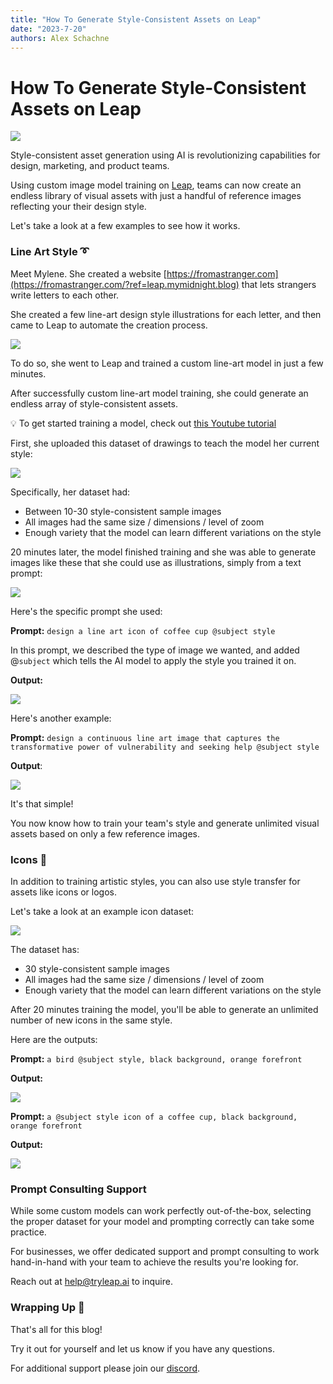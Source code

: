 ```yaml
---
title: "How To Generate Style-Consistent Assets on Leap"
date: "2023-7-20"
authors: Alex Schachne
---
```


# How To Generate Style-Consistent Assets on Leap

![](./images/create-style-consistent-assets-with-ai_1.png)

Style-consistent asset generation using AI is revolutionizing capabilities for design, marketing, and product teams.

Using custom image model training on [Leap](https://tryleap.ai/?ref=leap.mymidnight.blog), teams can now create an endless library of visual assets with just a handful of reference images reflecting your their design style.

Let's take a look at a few examples to see how it works.

### Line Art Style ➰

Meet Mylene. She created a website [https://fromastranger.com](https://fromastranger.com/?ref=leap.mymidnight.blog) that lets strangers write letters to each other.

She created a few line-art design style illustrations for each letter, and then came to Leap to automate the creation process.

![](https://cdn.getmidnight.com/0915da4d5aad32cf7f0377582a72cc6e/2023/07/Screen-Shot-2023-07-20-at-10.43.25-AM.png)

To do so, she went to Leap and trained a custom line-art model in just a few minutes.

After successfully custom line-art model training, she could generate an endless array of style-consistent assets.

💡 To get started training a model, check out [this Youtube tutorial](https://www.youtube.com/watch?v=5SJhto54jZo&ref=leap.mymidnight.blog)

First, she uploaded this dataset of drawings to teach the model her current style:

![](./images/create-style-consistent-assets-with-ai_2.png)

Specifically, her dataset had:

- Between 10-30 style-consistent sample images
- All images had the same size / dimensions / level of zoom
- Enough variety that the model can learn different variations on the style

20 minutes later, the model finished training and she was able to generate images like these that she could use as illustrations, simply from a text prompt:

![](./images/create-style-consistent-assets-with-ai_3.png)

Here's the specific prompt she used:

**Prompt:** `design a line art icon of coffee cup @subject style`

In this prompt, we described the type of image we wanted, and added @`subject` which tells the AI model to apply the style you trained it on.

**Output:**

![](./images/create-style-consistent-assets-with-ai_4.png)

Here's another example:

**Prompt:** `design a continuous line art image that captures the transformative power of vulnerability and seeking help @subject style`

**Output**:

![](./images/create-style-consistent-assets-with-ai_5.png)

It's that simple!

You now know how to train your team's style and generate unlimited visual assets based on only a few reference images.

### Icons 👾

In addition to training artistic styles, you can also use style transfer for assets like icons or logos.

Let's take a look at an example icon dataset:

![](./images/create-style-consistent-assets-with-ai_6.png)

The dataset has:

- 30 style-consistent sample images
- All images had the same size / dimensions / level of zoom
- Enough variety that the model can learn different variations on the style

After 20 minutes training the model, you'll be able to generate an unlimited number of new icons in the same style.

Here are the outputs:

**Prompt:** `a bird @subject style, black background, orange forefront`

**Output:**

![](./images/create-style-consistent-assets-with-ai_7.png)

**Prompt:** `a @subject style icon of a coffee cup, black background, orange forefront`

**Output:**

![](./images/create-style-consistent-assets-with-ai_8.png)

### Prompt Consulting Support

While some custom models can work perfectly out-of-the-box, selecting the proper dataset for your model and prompting correctly can take some practice.

For businesses, we offer dedicated support and prompt consulting to work hand-in-hand with your team to achieve the results you're looking for.

Reach out at help@tryleap.ai to inquire.

### Wrapping Up 🚀

That's all for this blog!

Try it out for yourself and let us know if you have any questions.

For additional support please join our [discord](https://discord.com/invite/NCAKTUayPK?ref=leap.mymidnight.blog).
